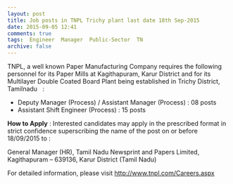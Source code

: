 ```yaml
---
layout: post
title: Job posts in TNPL Trichy plant last date 18th Sep-2015   
date: 2015-09-05 12:41
comments: true
tags:  Engineer  Manager  Public-Sector  TN 
archive: false
---
```

TNPL, a well known Paper Manufacturing Company requires the following personnel for its Paper Mills at Kagithapuram, Karur District and for its Multilayer Double Coated Board Plant being established in Trichy District, Tamilnadu   :

- Deputy Manager (Process) / Assistant Manager (Process) : 08 posts
- Assistant Shift Engineer (Process) : 15 posts 

**How to Apply** : Interested candidates may apply in the prescribed format in strict confidence superscribing the name of the post on or before 18/09/2015 to :

General Manager (HR), Tamil Nadu Newsprint and Papers Limited,  Kagithapuram – 639136, Karur District (Tamil Nadu) 


For detailed information, please visit <http://www.tnpl.com/Careers.aspx>


